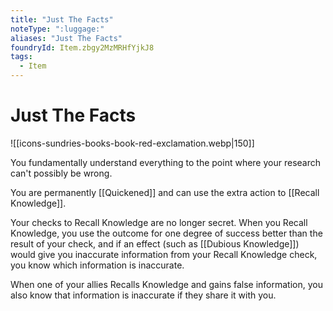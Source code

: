 ```yaml
---
title: "Just The Facts"
noteType: ":luggage:"
aliases: "Just The Facts"
foundryId: Item.zbgy2MzMRHfYjkJ8
tags:
  - Item
---
```


# Just The Facts
![[icons-sundries-books-book-red-exclamation.webp|150]]

You fundamentally understand everything to the point where your research can't possibly be wrong.

You are permanently [[Quickened]] and can use the extra action to [[Recall Knowledge]].

Your checks to Recall Knowledge are no longer secret. When you Recall Knowledge, you use the outcome for one degree of success better than the result of your check, and if an effect (such as [[Dubious Knowledge]]) would give you inaccurate information from your Recall Knowledge check, you know which information is inaccurate.

When one of your allies Recalls Knowledge and gains false information, you also know that information is inaccurate if they share it with you.
